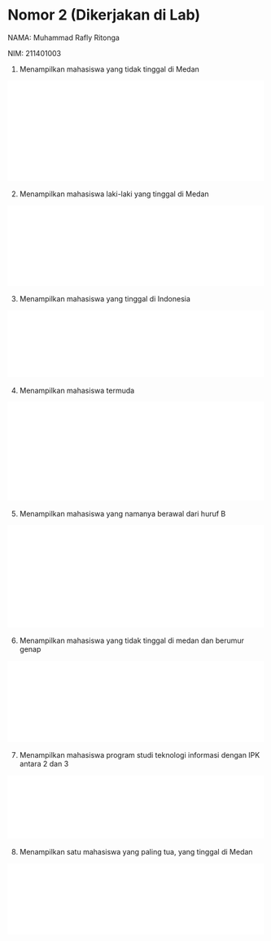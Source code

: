 # Nomor 2 (Dikerjakan di Lab)

NAMA: Muhammad Rafly Ritonga

NIM: 211401003

1. Menampilkan mahasiswa yang tidak tinggal di Medan

![carbon.svg](Nomor%202%20(Dikerjakan%20di%20Lab)%20f3b58489f774433e907a1814c39317ce/carbon.svg)

2. Menampilkan mahasiswa laki-laki yang tinggal di Medan

![carbon (1).svg](Nomor%202%20(Dikerjakan%20di%20Lab)%20f3b58489f774433e907a1814c39317ce/carbon_(1).svg)

3. Menampilkan mahasiswa yang tinggal di Indonesia

![carbon (2).svg](Nomor%202%20(Dikerjakan%20di%20Lab)%20f3b58489f774433e907a1814c39317ce/carbon_(2).svg)

4. Menampilkan mahasiswa termuda

![carbon (3).svg](Nomor%202%20(Dikerjakan%20di%20Lab)%20f3b58489f774433e907a1814c39317ce/carbon_(3).svg)

5. Menampilkan mahasiswa yang namanya berawal dari huruf B

![carbon (4).svg](Nomor%202%20(Dikerjakan%20di%20Lab)%20f3b58489f774433e907a1814c39317ce/carbon_(4).svg)

6. Menampilkan mahasiswa yang tidak tinggal di medan dan berumur genap

![carbon (5).svg](Nomor%202%20(Dikerjakan%20di%20Lab)%20f3b58489f774433e907a1814c39317ce/carbon_(5).svg)

7. Menampilkan mahasiswa program studi teknologi informasi dengan IPK
antara 2 dan 3

![carbon (6).svg](Nomor%202%20(Dikerjakan%20di%20Lab)%20f3b58489f774433e907a1814c39317ce/carbon_(6).svg)

8. Menampilkan satu mahasiswa yang paling tua, yang tinggal di Medan

![carbon (8).svg](Nomor%202%20(Dikerjakan%20di%20Lab)%20f3b58489f774433e907a1814c39317ce/carbon_(8).svg)

